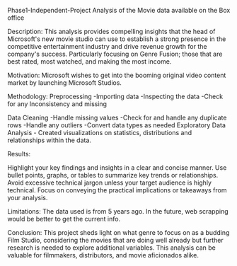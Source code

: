 Phase1-Independent-Project
Analysis of the Movie data available on the Box office

Description: This analysis provides compelling insights that the head of Microsoft's new movie studio can use to establish a strong presence in the competitive entertainment industry and drive revenue growth for the company's success. Particularly focusing on Genre Fusion; those that are best rated, most watched, and making the most income.

Motivation: Microsoft wishes to get into the booming original video content market by launching Microsoft Studios.

Methodology: Preprocessing -Importing data -Inspecting the data -Check for any Inconsistency and missing

Data Cleaning -Handle missing values -Check for and handle any duplicate rows -Handle any outliers -Convert data types as needed Exploratory Data Analysis - Created visualizations on statistics, distributions and relationships within the data.

Results:

Highlight your key findings and insights in a clear and concise manner. Use bullet points, graphs, or tables to summarize key trends or relationships. Avoid excessive technical jargon unless your target audience is highly technical. Focus on conveying the practical implications or takeaways from your analysis.

Limitations: The data used is from 5 years ago. In the future, web scrapping would be better to get the current info.

Conclusion: This project sheds light on what genre to focus on as a budding Film Studio, considering the movies that are doing well already but further research is needed to explore additional variables. This analysis can be valuable for filmmakers, distributors, and movie aficionados alike.
